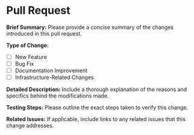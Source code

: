 # Pull Request

**Brief Summary:**
Please provide a concise summary of the changes introduced in this pull request.

**Type of Change:**
- [ ] New Feature
- [ ] Bug Fix
- [ ] Documentation Improvement
- [ ] Infrastructure-Related Changes

**Detailed Description:**
Include a thorough explanation of the reasons and specifics behind the modifications made.

**Testing Steps:**
Please outline the exact steps taken to verify this change.

**Related Issues:**
If applicable, include links to any related issues that this change addresses.
